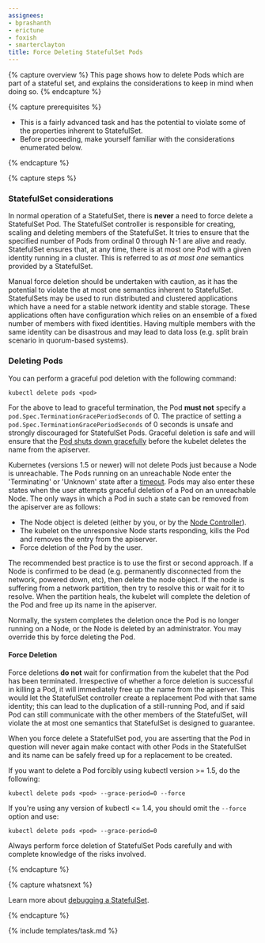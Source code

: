 ```yaml
---
assignees:
- bprashanth
- erictune
- foxish
- smarterclayton
title: Force Deleting StatefulSet Pods
---
```


{% capture overview %}
This page shows how to delete Pods which are part of a stateful set, and explains the considerations to keep in mind when doing so.
{% endcapture %}

{% capture prerequisites %}

* This is a fairly advanced task and has the potential to violate some of the properties inherent to StatefulSet.
* Before proceeding, make yourself familiar with the considerations enumerated below.

{% endcapture %}

{% capture steps %}


### StatefulSet considerations

In normal operation of a StatefulSet, there is **never** a need to force delete a StatefulSet Pod. The StatefulSet controller is responsible for creating, scaling and deleting members of the StatefulSet. It tries to ensure that the specified number of Pods from ordinal 0 through N-1 are alive and ready. StatefulSet ensures that, at any time, there is at most one Pod with a given identity running in a cluster. This is referred to as *at most one* semantics provided by a StatefulSet.

Manual force deletion should be undertaken with caution, as it has the potential to violate the at most one semantics inherent to StatefulSet. StatefulSets may be used to run distributed and clustered applications which have a need for a stable network identity and stable storage. These applications often have configuration which relies on an ensemble of a fixed number of members with fixed identities. Having multiple members with the same identity can be disastrous and may lead to data loss (e.g. split brain scenario in quorum-based systems). 

### Deleting Pods

You can perform a graceful pod deletion with the following command:

```shell
kubectl delete pods <pod>
```

For the above to lead to graceful termination, the Pod **must not** specify a `pod.Spec.TerminationGracePeriodSeconds` of 0. The practice of setting a `pod.Spec.TerminationGracePeriodSeconds` of 0 seconds is unsafe and strongly discouraged for StatefulSet Pods. Graceful deletion is safe and will ensure that the [Pod shuts down gracefully](/docs/user-guide/pods/#termination-of-pods) before the kubelet deletes the name from the apiserver. 

Kubernetes (versions 1.5 or newer) will not delete Pods just because a Node is unreachable. The Pods running on an unreachable Node enter the 'Terminating' or 'Unknown' state after a [timeout](/docs/admin/node/#node-condition). Pods may also enter these states when the user attempts graceful deletion of a Pod on an unreachable Node. The only ways in which a Pod in such a state can be removed from the apiserver are as follows:
   * The Node object is deleted (either by you, or by the [Node Controller](/docs/admin/node)).
   * The kubelet on the unresponsive Node starts responding, kills the Pod and removes the entry from the apiserver. 
   * Force deletion of the Pod by the user.
   
The recommended best practice is to use the first or second approach. If a Node is confirmed to be dead (e.g. permanently disconnected from the network, powered down, etc), then delete the node object. If the node is suffering from a network partition, then try to resolve this or wait for it to resolve. When the partition heals, the kubelet will complete the deletion of the Pod and free up its name in the apiserver. 

Normally, the system completes the deletion once the Pod is no longer running on a Node, or the Node is deleted by an administrator. You may override this by force deleting the Pod.

#### Force Deletion

Force deletions **do not** wait for confirmation from the kubelet that the Pod has been terminated. Irrespective of whether a force deletion is successful in killing a Pod, it will immediately free up the name from the apiserver. This would let the StatefulSet controller create a replacement Pod with that same identity; this can lead to the duplication of a still-running Pod, and if said Pod can still communicate with the other members of the StatefulSet, will violate the at most one semantics that StatefulSet is designed to guarantee.

When you force delete a StatefulSet pod, you are asserting that the Pod in question will never again make contact with other Pods in the StatefulSet and its name can be safely freed up for a replacement to be created. 

If you want to delete a Pod forcibly using kubectl version >= 1.5, do the following:

```shell
kubectl delete pods <pod> --grace-period=0 --force
```

If you're using any version of kubectl <= 1.4, you should omit the `--force` option and use:

```shell
kubectl delete pods <pod> --grace-period=0
```

Always perform force deletion of StatefulSet Pods carefully and with complete knowledge of the risks involved.

{% endcapture %}

{% capture whatsnext %}

Learn more about [debugging a StatefulSet](/docs/tasks/manage-stateful-set/debugging-a-statefulset/). 

{% endcapture %}

{% include templates/task.md %}
